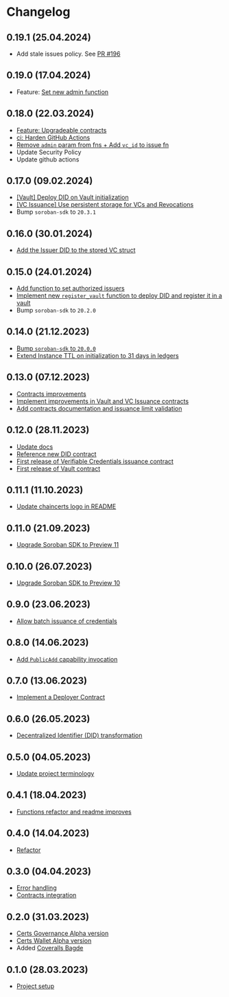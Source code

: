 # Changelog

## 0.19.1 (25.04.2024)
- Add stale issues policy. See [PR #196](https://github.com/kommitters/chaincerts-smart-contracts/pull/196)

## 0.19.0 (17.04.2024)
- Feature: [Set new admin function](https://github.com/kommitters/chaincerts-smart-contracts/issues/192)

## 0.18.0 (22.03.2024)
- [Feature: Upgradeable contracts](https://github.com/kommitters/chaincerts-smart-contracts/pull/184)
- [ci: Harden GitHub Actions](https://github.com/kommitters/chaincerts-smart-contracts/pull/185)
- [Remove `admin` param from fns + Add `vc_id` to issue fn](https://github.com/kommitters/chaincerts-smart-contracts/pull/187)
- Update Security Policy
- Update github actions

## 0.17.0 (09.02.2024)
- [[Vault] Deploy DID on Vault initialization](https://github.com/kommitters/chaincerts-smart-contracts/issues/178)
- [[VC Issuance] Use persistent storage for VCs and Revocations](https://github.com/kommitters/chaincerts-smart-contracts/issues/179)
- Bump `soroban-sdk` to `20.3.1`

## 0.16.0 (30.01.2024)
- [Add the Issuer DID to the stored VC struct](https://github.com/kommitters/chaincerts-smart-contracts/issues/173)

## 0.15.0 (24.01.2024)
- [Add function to set authorized issuers](https://github.com/kommitters/chaincerts-smart-contracts/issues/167)
- [Implement new `register_vault` function to deploy DID and register it in a vault](https://github.com/kommitters/chaincerts-smart-contracts/issues/168)
- Bump `soroban-sdk` to `20.2.0`

## 0.14.0 (21.12.2023)
- [Bump `soroban-sdk` to `20.0.0`](https://github.com/kommitters/chaincerts-smart-contracts/issues/160)
- [Extend Instance TTL on initialization to 31 days in ledgers](https://github.com/kommitters/chaincerts-smart-contracts/pull/163)

## 0.13.0 (07.12.2023)

- [Contracts improvements](https://github.com/kommitters/chaincerts-smart-contracts/pull/155)
- [Implement improvements in Vault and VC Issuance contracts](https://github.com/kommitters/chaincerts-smart-contracts/pull/156)
- [Add contracts documentation and issuance limit validation](https://github.com/kommitters/chaincerts-smart-contracts/pull/154)

## 0.12.0 (28.11.2023)

- [Update docs](https://github.com/kommitters/chaincerts-smart-contracts/pull/148)
- [Reference new DID contract](https://github.com/kommitters/chaincerts-smart-contracts/pull/150)
- [First release of Verifiable Credentials issuance contract](https://github.com/kommitters/chaincerts-smart-contracts/issues/144)
- [First release of Vault contract](https://github.com/kommitters/chaincerts-smart-contracts/issues/133)

## 0.11.1 (11.10.2023)

- [Update chaincerts logo in README](https://github.com/kommitters/chaincerts-smart-contracts/pull/130)

## 0.11.0 (21.09.2023)

- [Upgrade Soroban SDK to Preview 11](https://github.com/kommitters/chaincerts-smart-contracts/issues/123)

## 0.10.0 (26.07.2023)

- [Upgrade Soroban SDK to Preview 10](https://github.com/kommitters/chaincerts-smart-contracts/issues/119)

## 0.9.0 (23.06.2023)

- [Allow batch issuance of credentials](https://github.com/kommitters/chaincerts-smart-contracts/issues/113)

## 0.8.0 (14.06.2023)

- [Add `PublicAdd` capability invocation](https://github.com/kommitters/chaincerts-smart-contracts/issues/110)

## 0.7.0 (13.06.2023)

- [Implement a Deployer Contract](https://github.com/kommitters/chaincerts-smart-contracts/issues/106)

## 0.6.0 (26.05.2023)

- [Decentralized Identifier (DID) transformation](https://github.com/kommitters/chaincerts-smart-contracts/milestone/5)

## 0.5.0 (04.05.2023)

- [Update project terminology](https://github.com/kommitters/chaincerts-smart-contracts/issues/74)

## 0.4.1 (18.04.2023)

- [Functions refactor and readme improves](https://github.com/kommitters/chaincerts_governance/issues/70)

## 0.4.0 (14.04.2023)

- [Refactor](https://github.com/kommitters/chaincerts_governance/milestone/4)

## 0.3.0 (04.04.2023)

- [Error handling](https://github.com/kommitters/chaincerts_governance/milestone/3)
- [Contracts integration](https://github.com/kommitters/chaincerts_governance/issues/51)

## 0.2.0 (31.03.2023)

- [Certs Governance Alpha version](https://github.com/kommitters/chaincerts_governance/milestone/1)
- [Certs Wallet Alpha version](https://github.com/kommitters/chaincerts_governance/milestone/2)
- Added [Coveralls Bagde](https://github.com/kommitters/chaincerts_governance/issues/25)

## 0.1.0 (28.03.2023)

- [Project setup](https://github.com/kommitters/chaincerts_governance/issues/17)
